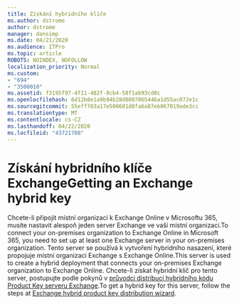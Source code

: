 ```yaml
---
title: Získání hybridního klíče
ms.author: dstrome
author: dstrome
manager: dansimp
ms.date: 04/21/2020
ms.audience: ITPro
ms.topic: article
ROBOTS: NOINDEX, NOFOLLOW
localization_priority: Normal
ms.custom:
- "694"
- "3500010"
ms.assetid: f3195f97-4f11-482f-8cb4-58f1ab93cd8c
ms.openlocfilehash: 6d12b8e1a9b94b28d0007065446a1d55ac072e1c
ms.sourcegitcommit: 55eff703a17e500681d8fa6a87eb067019ade3cc
ms.translationtype: MT
ms.contentlocale: cs-CZ
ms.lasthandoff: 04/22/2020
ms.locfileid: "43721708"
---
```

# <a name="getting-an-exchange-hybrid-key"></a><span data-ttu-id="c80e1-102">Získání hybridního klíče Exchange</span><span class="sxs-lookup"><span data-stu-id="c80e1-102">Getting an Exchange hybrid key</span></span>

<span data-ttu-id="c80e1-103">Chcete-li připojit místní organizaci k Exchange Online v Microsoftu 365, musíte nastavit alespoň jeden server Exchange ve vaší místní organizaci.</span><span class="sxs-lookup"><span data-stu-id="c80e1-103">To connect your on-premises organization to Exchange Online in Microsoft 365, you need to set up at least one Exchange server in your on-premises organization.</span></span> <span data-ttu-id="c80e1-104">Tento server se používá k vytvoření hybridního nasazení, které propojuje místní organizaci Exchange s Exchange Online.</span><span class="sxs-lookup"><span data-stu-id="c80e1-104">This server is used to create a hybrid deployment that connects your on-premises Exchange organization to Exchange Online.</span></span> <span data-ttu-id="c80e1-105">Chcete-li získat hybridní klíč pro tento server, postupujte podle pokynů v [průvodci distribucí hybridního kódu Product Key serveru Exchange](https://aka.ms/hybridkey).</span><span class="sxs-lookup"><span data-stu-id="c80e1-105">To get a hybrid key for this server, follow the steps at [Exchange hybrid product key distribution wizard](https://aka.ms/hybridkey).</span></span>
  